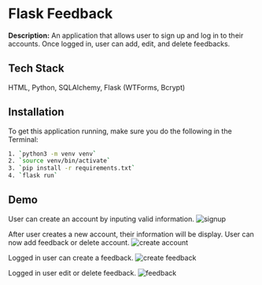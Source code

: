 
# Flask Feedback

**Description:** An application that allows user to sign up and log in to their accounts. Once logged in, user can add, edit, and delete feedbacks.

## Tech Stack

HTML, Python, SQLAlchemy, Flask (WTForms, Bcrypt)

## Installation

To get this application running, make sure you do the following in the Terminal:

```bash
1. `python3 -m venv venv`
2. `source venv/bin/activate`
3. `pip install -r requirements.txt`
4. `flask run`

```
    
## Demo

User can create an account by inputing valid information.
![signup](https://i.imgur.com/Rz4GRVe.png)

After user creates a new account, their information will be display. User can now add feedback or delete account.
![create account](https://i.imgur.com/py7abpe.png)

Logged in user can create a feedback. 
![create feedback](https://i.imgur.com/E489hIJ.png)

Logged in user edit or delete feedback.
![feedback](https://i.imgur.com/5mfyNzC.png)

